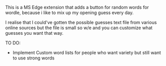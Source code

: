 This is a MS Edge extension that adds a button for random words for wordle, because i like to mix up my opening guess every day.

I realise that I could've gotten the possible guesses text file from various online sources but the file is small so w/e and you can customize what guesses you want that way.

TO DO:
- Implement Custom word lists for people who want variety but still want to use strong words
